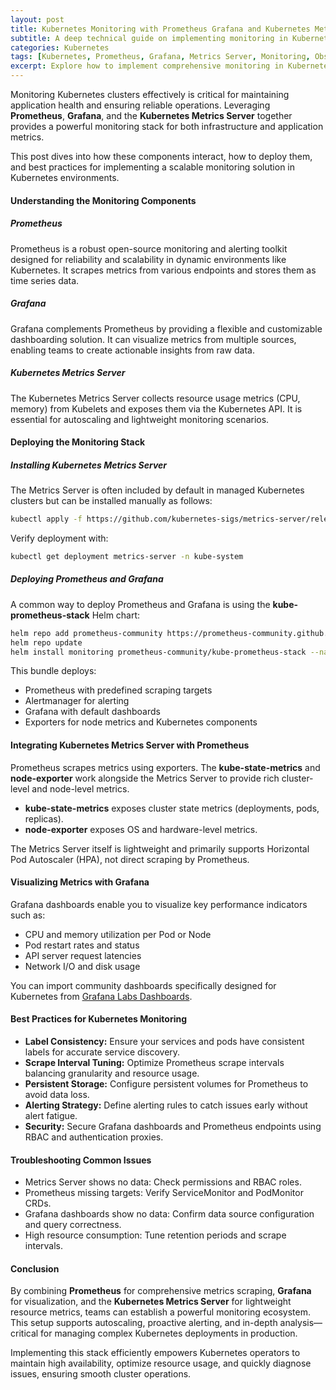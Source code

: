 ```yaml
---
layout: post
title: Kubernetes Monitoring with Prometheus Grafana and Kubernetes Metrics Server
subtitle: A deep technical guide on implementing monitoring in Kubernetes using Prometheus, Grafana, and the Metrics Server
categories: Kubernetes
tags: [Kubernetes, Prometheus, Grafana, Metrics Server, Monitoring, Observability, DevOps, Cloud Native]
excerpt: Explore how to implement comprehensive monitoring in Kubernetes clusters using Prometheus for metrics collection, Grafana for visualization, and the Kubernetes Metrics Server for resource metrics.
---
```

Monitoring Kubernetes clusters effectively is critical for maintaining application health and ensuring reliable operations. Leveraging **Prometheus**, **Grafana**, and the **Kubernetes Metrics Server** together provides a powerful monitoring stack for both infrastructure and application metrics.

This post dives into how these components interact, how to deploy them, and best practices for implementing a scalable monitoring solution in Kubernetes environments.

#### Understanding the Monitoring Components

##### Prometheus

Prometheus is a robust open-source monitoring and alerting toolkit designed for reliability and scalability in dynamic environments like Kubernetes. It scrapes metrics from various endpoints and stores them as time series data.

##### Grafana

Grafana complements Prometheus by providing a flexible and customizable dashboarding solution. It can visualize metrics from multiple sources, enabling teams to create actionable insights from raw data.

##### Kubernetes Metrics Server

The Kubernetes Metrics Server collects resource usage metrics (CPU, memory) from Kubelets and exposes them via the Kubernetes API. It is essential for autoscaling and lightweight monitoring scenarios.

#### Deploying the Monitoring Stack

##### Installing Kubernetes Metrics Server

The Metrics Server is often included by default in managed Kubernetes clusters but can be installed manually as follows:

```bash
kubectl apply -f https://github.com/kubernetes-sigs/metrics-server/releases/latest/download/components.yaml
```

Verify deployment with:

```bash
kubectl get deployment metrics-server -n kube-system
```

##### Deploying Prometheus and Grafana

A common way to deploy Prometheus and Grafana is using the **kube-prometheus-stack** Helm chart:

```bash
helm repo add prometheus-community https://prometheus-community.github.io/helm-charts
helm repo update
helm install monitoring prometheus-community/kube-prometheus-stack --namespace monitoring --create-namespace
```

This bundle deploys:

- Prometheus with predefined scraping targets
- Alertmanager for alerting
- Grafana with default dashboards
- Exporters for node metrics and Kubernetes components

#### Integrating Kubernetes Metrics Server with Prometheus

Prometheus scrapes metrics using exporters. The **kube-state-metrics** and **node-exporter** work alongside the Metrics Server to provide rich cluster-level and node-level metrics.

- **kube-state-metrics** exposes cluster state metrics (deployments, pods, replicas).
- **node-exporter** exposes OS and hardware-level metrics.

The Metrics Server itself is lightweight and primarily supports Horizontal Pod Autoscaler (HPA), not direct scraping by Prometheus.

#### Visualizing Metrics with Grafana

Grafana dashboards enable you to visualize key performance indicators such as:

- CPU and memory utilization per Pod or Node
- Pod restart rates and status
- API server request latencies
- Network I/O and disk usage

You can import community dashboards specifically designed for Kubernetes from [Grafana Labs Dashboards](https://grafana.com/grafana/dashboards/).

#### Best Practices for Kubernetes Monitoring

- **Label Consistency:** Ensure your services and pods have consistent labels for accurate service discovery.
- **Scrape Interval Tuning:** Optimize Prometheus scrape intervals balancing granularity and resource usage.
- **Persistent Storage:** Configure persistent volumes for Prometheus to avoid data loss.
- **Alerting Strategy:** Define alerting rules to catch issues early without alert fatigue.
- **Security:** Secure Grafana dashboards and Prometheus endpoints using RBAC and authentication proxies.

#### Troubleshooting Common Issues

- Metrics Server shows no data: Check permissions and RBAC roles.
- Prometheus missing targets: Verify ServiceMonitor and PodMonitor CRDs.
- Grafana dashboards show no data: Confirm data source configuration and query correctness.
- High resource consumption: Tune retention periods and scrape intervals.

#### Conclusion

By combining **Prometheus** for comprehensive metrics scraping, **Grafana** for visualization, and the **Kubernetes Metrics Server** for lightweight resource metrics, teams can establish a powerful monitoring ecosystem. This setup supports autoscaling, proactive alerting, and in-depth analysis—critical for managing complex Kubernetes deployments in production.

Implementing this stack efficiently empowers Kubernetes operators to maintain high availability, optimize resource usage, and quickly diagnose issues, ensuring smooth cluster operations.

